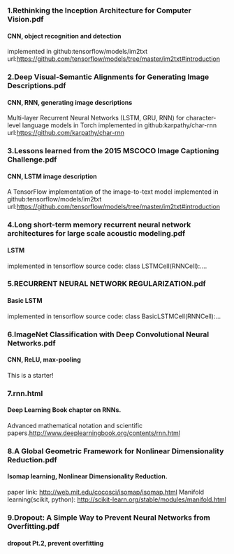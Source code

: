 ### 1.Rethinking the Inception Architecture for Computer Vision.pdf
#### CNN, object recognition and detection
implemented in github:tensorflow/models/im2txt url:https://github.com/tensorflow/models/tree/master/im2txt#introduction

### 2.Deep Visual-Semantic Alignments for Generating Image Descriptions.pdf
#### CNN, RNN, generating image descriptions
Multi-layer Recurrent Neural Networks (LSTM, GRU, RNN) for character-level language models in Torch 
implemented in github:karpathy/char-rnn url:https://github.com/karpathy/char-rnn

### 3.Lessons learned from the 2015 MSCOCO Image Captioning Challenge.pdf
#### CNN, LSTM  image description
A TensorFlow implementation of the image-to-text model
implemented in github:tensorflow/models/im2txt url:https://github.com/tensorflow/models/tree/master/im2txt#introduction

### 4.Long short-term memory recurrent neural network architectures for large scale acoustic modeling.pdf
#### LSTM
implemented in tensorflow source code: class LSTMCell(RNNCell):....

### 5.RECURRENT NEURAL NETWORK REGULARIZATION.pdf
#### Basic LSTM
implemented in tensorflow source code: class BasicLSTMCell(RNNCell):...

### 6.ImageNet Classification with Deep Convolutional Neural Networks.pdf
#### CNN, ReLU, max-pooling
This is a starter!

### 7.rnn.html
#### Deep Learning Book chapter on RNNs.
Advanced mathematical notation and scientific papers.http://www.deeplearningbook.org/contents/rnn.html

### 8.A Global Geometric Framework for Nonlinear Dimensionality Reduction.pdf
#### Isomap learning, Nonlinear Dimensionality Reduction. 
paper link: http://web.mit.edu/cocosci/isomap/isomap.html
Manifold learning(scikit, python): http://scikit-learn.org/stable/modules/manifold.html

### 9.Dropout: A Simple Way to Prevent Neural Networks from Overfitting.pdf
#### dropout Pt.2, prevent overfitting

